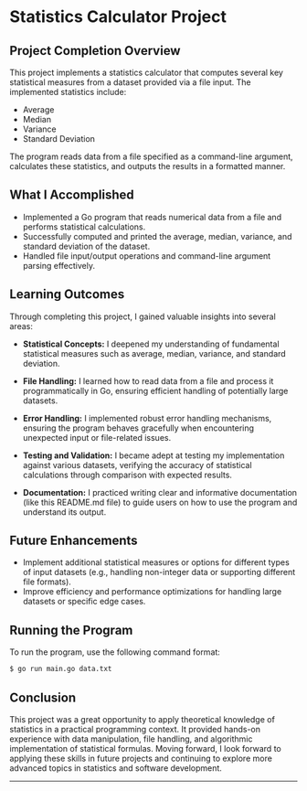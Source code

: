 # Statistics Calculator Project

## Project Completion Overview
This project implements a statistics calculator that computes several key statistical measures from a dataset provided via a file input. The implemented statistics include:

- Average
- Median
- Variance
- Standard Deviation

The program reads data from a file specified as a command-line argument, calculates these statistics, and outputs the results in a formatted manner.

## What I Accomplished
- Implemented a Go program that reads numerical data from a file and performs statistical calculations.
- Successfully computed and printed the average, median, variance, and standard deviation of the dataset.
- Handled file input/output operations and command-line argument parsing effectively.

## Learning Outcomes
Through completing this project, I gained valuable insights into several areas:

- **Statistical Concepts:** I deepened my understanding of fundamental statistical measures such as average, median, variance, and standard deviation.
  
- **File Handling:** I learned how to read data from a file and process it programmatically in Go, ensuring efficient handling of potentially large datasets.
  
- **Error Handling:** I implemented robust error handling mechanisms, ensuring the program behaves gracefully when encountering unexpected input or file-related issues.
  
- **Testing and Validation:** I became adept at testing my implementation against various datasets, verifying the accuracy of statistical calculations through comparison with expected results.
  
- **Documentation:** I practiced writing clear and informative documentation (like this README.md file) to guide users on how to use the program and understand its output.

## Future Enhancements
- Implement additional statistical measures or options for different types of input datasets (e.g., handling non-integer data or supporting different file formats).
- Improve efficiency and performance optimizations for handling large datasets or specific edge cases.

## Running the Program
To run the program, use the following command format:
```cmd
$ go run main.go data.txt
```
## Conclusion
This project was a great opportunity to apply theoretical knowledge of statistics in a practical programming context. It provided hands-on experience with data manipulation, file handling, and algorithmic implementation of statistical formulas. Moving forward, I look forward to applying these skills in future projects and continuing to explore more advanced topics in statistics and software development.

---

